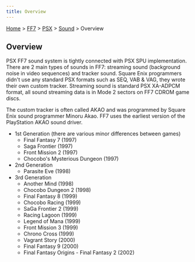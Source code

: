 ```yaml
---
title: Overview
---
```


[Home](/Main%20Page.md) > [FF7](/FF7.md) > [PSX](/FF7/PSX.md) > [Sound](/FF7/PSX/Sound.md) > Overview

## Overview

PSX FF7 sound system is tightly connected with PSX SPU implementation.
There are 2 main types of sounds in FF7: streaming sound (background
noise in video sequences) and tracker sound. Square Enix programmers
didn't use any standard PSX formats such as SEQ, VAB & VAG, they wrote
their own custom tracker. Streaming sound is standard PSX XA-ADPCM
format, all sound streaming data is in Mode 2 sectors on FF7 CDROM game
discs.

The custom tracker is often called AKAO and was programmed by Square
Enix sound programmer Minoru Akao. FF7 uses the earliest version of the
PlayStation AKAO sound driver.

-   1st Generation (there are various minor differences between games)
    -   Final Fantasy 7 (1997)
    -   Saga Frontier (1997)
    -   Front Mission 2 (1997)
    -   Chocobo's Mysterious Dungeon (1997)
-   2nd Generation
    -   Parasite Eve (1998)
-   3rd Generation
    -   Another Mind (1998)
    -   Chocobo Dungeon 2 (1998)
    -   Final Fantasy 8 (1999)
    -   Chocobo Racing (1999)
    -   SaGa Frontier 2 (1999)
    -   Racing Lagoon (1999)
    -   Legend of Mana (1999)
    -   Front Mission 3 (1999)
    -   Chrono Cross (1999)
    -   Vagrant Story (2000)
    -   Final Fantasy 9 (2000)
    -   Final Fantasy Origins - Final Fantasy 2 (2002)
